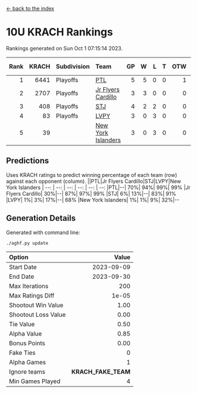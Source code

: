 [<- back to the index](readme.md)
# 10U KRACH Rankings
Rankings generated on Sun Oct  1 07:15:14 2023.

Rank|KRACH|Subdivision|Team|GP|W|L|T|OTW|OTL|SoS|Exp Wins|Win Diff
---:|---:|:---|:---|---:|---:|---:|---:|---:|---:|---:|---:|---:
1|6441|Playoffs|[PTL](https://gamesheetstats.com/seasons/3663/teams/140791/schedule)|5|5|0|0|1|0|170|5.8|-0.0
2|2707|Playoffs|[Jr Flyers Cardillo](https://gamesheetstats.com/seasons/3663/teams/140794/schedule)|3|3|0|0|0|0|107|3.9|0.0
3|408|Playoffs|[STJ](https://gamesheetstats.com/seasons/3663/teams/140792/schedule)|4|2|2|0|0|0|2601|2.8|-0.0
4|83|Playoffs|[LVPY](https://gamesheetstats.com/seasons/3663/teams/140790/schedule)|3|0|3|0|0|0|2970|0.9|0.0
5|39||[New York Islanders](https://gamesheetstats.com/seasons/3663/teams/140793/schedule)|3|0|3|0|0|1|1778|0.9|0.0

## Predictions
Uses KRACH ratings to predict winning percentage of each team (row) against each opponent (column).
||PTL|Jr Flyers Cardillo|STJ|LVPY|New York Islanders
| --: | --: | --: | --: | --: | --: 
|PTL|--| 70%| 94%| 99%| 99%
|Jr Flyers Cardillo| 30%|--| 87%| 97%| 99%
|STJ|  6%| 13%|--| 83%| 91%
|LVPY|  1%|  3%| 17%|--| 68%
|New York Islanders|  1%|  1%|  9%| 32%|--

## Generation Details

Generated with command line:
```
./aghf.py update
```

| Option | Value |
| :----- | ----: |
| Start Date | 2023-09-09 |
| End Date | 2023-09-30 |
| Max Iterations | 200 |
| Max Ratings Diff | 1e-05 |
| Shootout Win Value | 1.00 |
| Shootout Loss Value | 0.00 |
| Tie Value | 0.50 |
| Alpha Value | 0.85 |
| Bonus Points | 0.00 |
| Fake Ties | 0 |
| Alpha Games | 1 |
| Ignore teams | __KRACH_FAKE_TEAM__ |
| Min Games Played | 4 |

